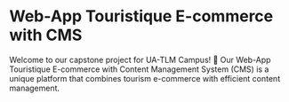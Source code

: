 # Web-App Touristique E-commerce with CMS

Welcome to our capstone project for UA-TLM Campus! 🚀
Our Web-App Touristique E-commerce with Content Management System (CMS) is a unique platform that combines tourism e-commerce with efficient content management.

